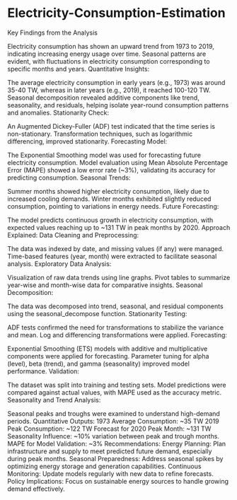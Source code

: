 # Electricity-Consumption-Estimation
Key Findings from the Analysis

Electricity consumption has shown an upward trend from 1973 to 2019, indicating increasing energy usage over time.
Seasonal patterns are evident, with fluctuations in electricity consumption corresponding to specific months and years.
Quantitative Insights:

The average electricity consumption in early years (e.g., 1973) was around 35-40 TW, whereas in later years (e.g., 2019), it reached 100-120 TW.
Seasonal decomposition revealed additive components like trend, seasonality, and residuals, helping isolate year-round consumption patterns and anomalies.
Stationarity Check:

An Augmented Dickey-Fuller (ADF) test indicated that the time series is non-stationary. Transformation techniques, such as logarithmic differencing, improved stationarity.
Forecasting Model:

The Exponential Smoothing model was used for forecasting future electricity consumption.
Model evaluation using Mean Absolute Percentage Error (MAPE) showed a low error rate (~3%), validating its accuracy for predicting consumption.
Seasonal Trends:

Summer months showed higher electricity consumption, likely due to increased cooling demands.
Winter months exhibited slightly reduced consumption, pointing to variations in energy needs.
Future Forecasting:

The model predicts continuous growth in electricity consumption, with expected values reaching up to ~131 TW in peak months by 2020.
Approach Explained:
Data Cleaning and Preprocessing:

The data was indexed by date, and missing values (if any) were managed.
Time-based features (year, month) were extracted to facilitate seasonal analysis.
Exploratory Data Analysis:

Visualization of raw data trends using line graphs.
Pivot tables to summarize year-wise and month-wise data for comparative insights.
Seasonal Decomposition:

The data was decomposed into trend, seasonal, and residual components using the seasonal_decompose function.
Stationarity Testing:

ADF tests confirmed the need for transformations to stabilize the variance and mean.
Log and differencing transformations were applied.
Forecasting:

Exponential Smoothing (ETS) models with additive and multiplicative components were applied for forecasting.
Parameter tuning for alpha (level), beta (trend), and gamma (seasonality) improved model performance.
Validation:

The dataset was split into training and testing sets.
Model predictions were compared against actual values, with MAPE used as the accuracy metric.
Seasonality and Trend Analysis:

Seasonal peaks and troughs were examined to understand high-demand periods.
Quantitative Outputs:
1973 Average Consumption: ~35 TW
2019 Peak Consumption: ~122 TW
Forecast for 2020 Peak Month: ~131 TW
Seasonality Influence: ~10% variation between peak and trough months.
MAPE for Model Validation: ~3%
Recommendations:
Energy Planning: Plan infrastructure and supply to meet predicted future demand, especially during peak months.
Seasonal Preparedness: Address seasonal spikes by optimizing energy storage and generation capabilities.
Continuous Monitoring: Update models regularly with new data to refine forecasts.
Policy Implications: Focus on sustainable energy sources to handle growing demand effectively.

